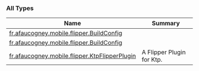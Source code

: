 

### All Types

| Name | Summary |
|---|---|
| [fr.afaucogney.mobile.flipper.BuildConfig](../fr.afaucogney.mobile.flipper/-build-config/index.md) |  |
| [fr.afaucogney.mobile.flipper.BuildConfig](../fr.afaucogney.mobile.flipper/-build-config/index.md) |  |
| [fr.afaucogney.mobile.flipper.KtpFlipperPlugin](../fr.afaucogney.mobile.flipper/-ktp-flipper-plugin/index.md) | A Flipper Plugin for Ktp. |
